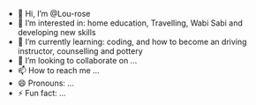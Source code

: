 - 👋 Hi, I’m @Lou-rose
- 👀 I’m interested in: home education, Travelling, Wabi Sabi and developing new skills
- 🌱 I’m currently learning: coding, and how to become an driving instructor, counselling and pottery
- 💞️ I’m looking to collaborate on ...
- 📫 How to reach me ...
- 😄 Pronouns: ...
- ⚡ Fun fact: ...

<!---
Lou-rose/Lou-rose is a ✨ special ✨ repository because its `README.md` (this file) appears on your GitHub profile.
You can click the Preview link to take a look at your changes.
--->
